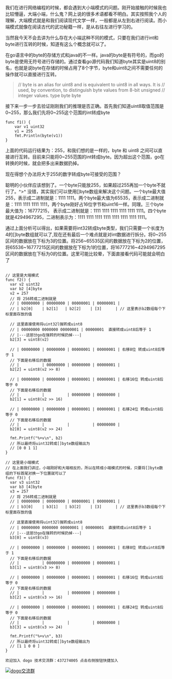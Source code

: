   我们在进行网络编程的时候，都会遇到大小端模式的问题。刚开始接触的时候我也比较懵逼，大端小端，什么鬼？网上说的很多术语都看不明白。其实按照我个人的理解，大端模式就是和我们阅读现代文学一样，一般都是从左到右进行阅读。而小端模式就像在阅读古代的武功秘籍一样，是从右往左进行学习的。

  当然我今天不会去讲为什么存在大小端这种不同的模式，只要在我们进行int和byte进行互转的时候，知道有这么个概念就可以了。

  在go语言中的byte的存储方式和java的不一样。java的byte是有符号的，而go的byte是使用无符号进行存储的。通过查看go源代码我们知道byte其实是uint8的别名，也就是说byte在存储的时候占用了8个字节，byte和uint8之间不需要任何的操作就可以直接进行互转。

>// byte is an alias for uint8 and is equivalent to uint8 in all ways. It is
>// used, by convention, to distinguish byte values from 8-bit unsigned
>// integer values.
>type byte byte

接下来一步一步去验证刚刚我们的推理是否正确。首先我们知道uint8取值范围是0~255，那么我们先将0~255这个范围的int转成byte
```
func f1() {
	var v1 uint32
	v1 = 255
	fmt.Println(byte(v1))
}

```
  上面的代码运行结果为：255，和我们想的是一样的，byte 和 uint8 之间可以直接进行互转。目前来只能将0~255范围的int转成byte。因为超出这个范围，go在转换的时候，就会把多出来数据扔掉。
  
  现在得想个办法将大于255的数字转成byte可接受的范围？

  聪明的小伙伴应该想到了。一个byte只能放255，如果超过255再加一个byte不就行了。^>^ 没错，其实我们可以使用[]byte数组来解决这个问题。一个byte最大值255，表示成二进制就是：1111 1111。两个byte最大值为65535，表示成二进制就是：1111 1111 1111 1111，两个byte刚好占16位字节和uint16一样。同理。三个byte最大值为：16777215， 表示成二进制就是：1111 1111 1111 1111 1111 1111。四个byte就是4294967295，二进制表示为：1111 1111 1111 1111 1111 1111 1111 1111。

  通过上面分析可以得出，如果需要将int32转成byte类型，我们只需要一个长度为4的[]byte数组就可以了,现在还有最后一个难点就是对int数据进行拆分。将0~255区间的数据放在下标为3的位置。将256~65535区间的数据放在下标为2的位置，将65536~16777215区间的数据放在下标为1的位置，将16777216~4294967295区间的数据放在下标为0的位置。这里可能比较晕，下面直接看代码可能就会明白了
  

  ```

// 这里是大端模式
func f2() {
	var v2 uint32
	var b2 [4]byte
	v2 = 257
	// 将 256转成二进制就是
	// | 00000000 | 00000000 | 00000001 | 00000001 |
	// | b2[0]    | b2[1]   | b2[2]    | [3]      | // 这里表示b2数组每个下标里面存放的值

	// 这里直接使用将uint32l强转成uint8
	// | 00000000 0000000 00000001 | 00000001  直接转成uint8后等于 1
	// |---这部分go在强转的时候扔掉---|
	b2[3] = uint8(v2)

	// | 00000000 | 00000000 | 00000001 | 00000001 | 右移8位 转成uint8后等于 1
	// 下面是右移后的数据
	// |          | 00000000 | 00000000 | 00000001 |
	b2[2] = uint8(v2 >> 8)

	// | 00000000 | 00000000 | 00000001 | 00000001 | 右移16位 转成uint8后等于 0
	// 下面是右移后的数据
	// |          |          | 00000000 | 00000000 |
	b2[1] = uint8(v2 >> 16)

	// | 00000000 | 00000000 | 00000001 | 00000001 | 右移24位 转成uint8后等于 0
	// 下面是右移后的数据
	// |          |          |          | 00000000 |
	b2[0] = uint8(v2 >> 24)

	fmt.Printf("%+v\n", b2)
	// 所以最终将uint32转成[]byte数组输出为
	// [0 0 1 1]
}

// 这里是小端模式
// 在上面我们讲过，小端刚好和大端相反的，所以在转成小端模式的时候，只要将[]byte数组的下标首尾对换一下位置就可以了
func f3() {
	var v3 uint32
	var b3 [4]byte
	v3 = 257
	// 将 256转成二进制就是
	// | 00000000 | 00000000 | 00000001 | 00000001 |
	// | b3[0]    | b3[1]   | b3[2]    | [3]      | // 这里表示b3数组每个下标里面存放的值

	// 这里直接使用将uint32l强转成uint8
	// | 00000000 0000000 00000001 | 00000001  直接转成uint8后等于 1
	// |---这部分go在强转的时候扔掉---|
	b3[0] = uint8(v3)

	// | 00000000 | 00000000 | 00000001 | 00000001 | 右移8位 转成uint8后等于 1
	// 下面是右移后的数据
	// |          | 00000000 | 00000000 | 00000001 |
	b3[1] = uint8(v3 >> 8)

	// | 00000000 | 00000000 | 00000001 | 00000001 | 右移16位 转成uint8后等于 0
	// 下面是右移后的数据
	// |          |          | 00000000 | 00000000 |
	b3[2] = uint8(v3 >> 16)

	// | 00000000 | 00000000 | 00000001 | 00000001 | 右移24位 转成uint8后等于 0
	// 下面是右移后的数据
	// |          |          |          | 00000000 |
	b3[3] = uint8(v3 >> 24)

	fmt.Printf("%+v\n", b3)
	// 所以最终将uint32转成[]byte数组输出为
	// [1 1 0 0 ]
}
  ```


 	欢迎加入 dogo 技术交流群：437274005 点击右侧按钮快捷加入
[![dogo交流群](http://pub.idqqimg.com/wpa/images/group.png)](http://shang.qq.com/wpa/qunwpa?idkey=1720f7b75f19d952b80e10549ce35c6cc922c25b6505cd6f6680ac4fc7259484)
